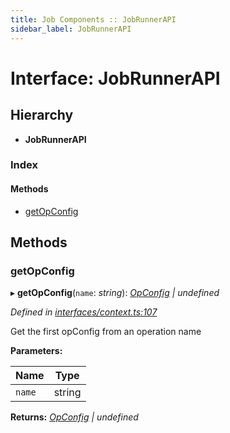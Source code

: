 ```yaml
---
title: Job Components :: JobRunnerAPI
sidebar_label: JobRunnerAPI
---
```


# Interface: JobRunnerAPI

## Hierarchy

* **JobRunnerAPI**

### Index

#### Methods

* [getOpConfig](jobrunnerapi.md#getopconfig)

## Methods

###  getOpConfig

▸ **getOpConfig**(`name`: *string*): *[OpConfig](opconfig.md) | undefined*

*Defined in [interfaces/context.ts:107](https://github.com/terascope/teraslice/blob/e7b0edd3/packages/job-components/src/interfaces/context.ts#L107)*

Get the first opConfig from an operation name

**Parameters:**

Name | Type |
------ | ------ |
`name` | string |

**Returns:** *[OpConfig](opconfig.md) | undefined*
